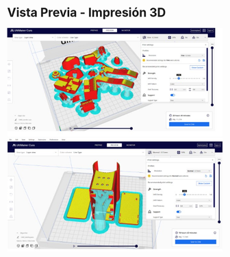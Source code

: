 # Vista Previa - Impresión 3D
![61](https://github.com/T0mmyoo4/FunBioIB/blob/main/Imagenes/61.jpg)
![62](https://github.com/T0mmyoo4/FunBioIB/blob/main/Imagenes/62.jpg)

